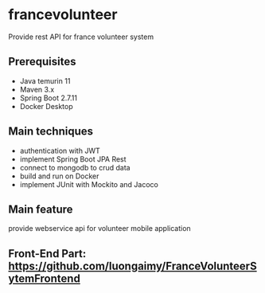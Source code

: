 # francevolunteer
Provide rest API for france volunteer system

## Prerequisites
- Java temurin 11
- Maven 3.x
- Spring Boot 2.7.11
- Docker Desktop

## Main techniques
- authentication with JWT
- implement Spring Boot JPA Rest
- connect to mongodb to crud data
- build and run on Docker
- implement JUnit with Mockito and Jacoco

## Main feature
provide webservice api for volunteer mobile application

## Front-End Part: https://github.com/luongaimy/FranceVolunteerSytemFrontend



